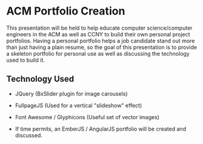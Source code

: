 ACM Portfolio Creation
======================

This presentation will be held to help educate computer science/computer engineers in the ACM
as well as CCNY to build their own personal project portfolios. Having a personal portfolio
helps a job candidate stand out more than just having a plain resume, so the goal of this 
presentation is to provide a skeleton portfolio for personal use as well as discussing the
technology used to build it.

Technology Used
---------------

* JQuery (BxSlider plugin for image carousels)

* FullpageJS (Used for a vertical "slideshow" effect)

* Font Awesome / Glyphicons (Useful set of vector images)

* If time permits, an EmberJS / AngularJS portfolio will be created and discussed. 



